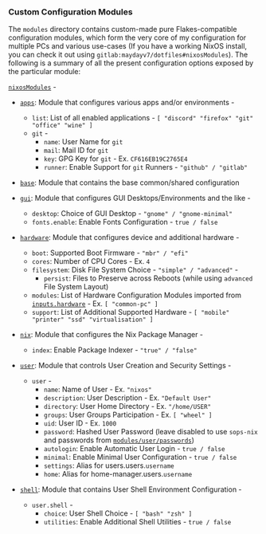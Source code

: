 ### Custom Configuration Modules
The `modules` directory contains custom-made pure Flakes-compatible configuration modules, which form the very core of my configuration for multiple PCs and various use-cases (If you have a working NixOS install, you can check it out using `gitlab:maydayv7/dotfiles#nixosModules`). The following is a summary of all the present configuration options exposed by the particular module:

[`nixosModules`](./default.nix) -
* [`apps`](./apps): Module that configures various apps and/or environments -
  + `list`: List of all enabled applications - `[ "discord" "firefox" "git" "office" "wine" ]`
  + `git` -
    * `name`: User Name for `git`
    * `mail`: Mail ID for `git`
    * `key`: GPG Key for `git` - Ex. `CF616EB19C2765E4`
    * `runner`: Enable Support for `git` Runners - `"github" / "gitlab"`

* [`base`](./base): Module that contains the base common/shared configuration

* [`gui`](./gui): Module that configures GUI Desktops/Environments and the like -
  + `desktop`: Choice of GUI Desktop - `"gnome" / "gnome-minimal"`
  + `fonts.enable`: Enable Fonts Configuration - `true / false`

* [`hardware`](./hardware): Module that configures device and additional hardware -
  + `boot`: Supported Boot Firmware - `"mbr" / "efi"`
  + `cores`: Number of CPU Cores - Ex. `4`
  + `filesystem`: Disk File System Choice - `"simple" / "advanced"` -
    * `persist`: Files to Preserve across Reboots (while using `advanced` File System Layout)
  + `modules`: List of Hardware Configuration Modules imported from [`inputs.hardware`](https://github.com/nixos/nixos-hardware) - Ex. `[ "common-pc" ]`
  + `support`: List of Additional Supported Hardware - `[ "mobile" "printer" "ssd" "virtualisation" ]`

* [`nix`](./nix): Module that configures the Nix Package Manager -
  + `index`: Enable Package Indexer - `"true" / "false"`

* [`user`](./user): Module that controls User Creation and Security Settings -
  + `user` -
    * `name`: Name of User - Ex. `"nixos"`
    * `description`: User Description - Ex. `"Default User"`
    * `directory`: User Home Directory - Ex. `"/home/USER"`
    * `groups`: User Groups Participation - Ex. `[ "wheel" ]`
    * `uid`: User ID - Ex. `1000`
    * `password`: Hashed User Password (leave disabled to use `sops-nix` and passwords from [`modules/user/passwords`](../modules/user/passwords))
    * `autologin`: Enable Automatic User Login - `true / false`
    * `minimal`: Enable Minimal User Configuration - `true / false`
    * `settings`: Alias for users.users.`username`
    * `home`: Alias for home-manager.users.`username`

* [`shell`](./shell): Module that contains User Shell Environment Configuration -
  + `user.shell` -
    * `choice`: User Shell Choice - `[ "bash" "zsh" ]`
    * `utilities`: Enable Additional Shell Utilities - `true / false`
